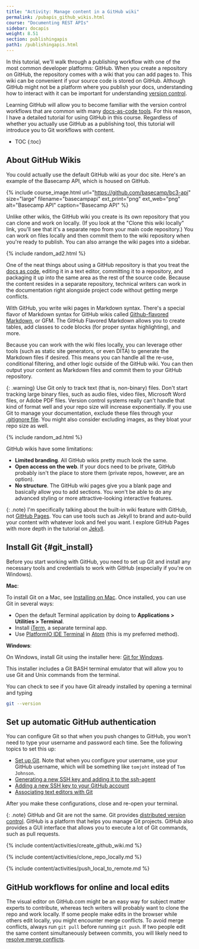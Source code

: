 ```yaml
---
title: "Activity: Manage content in a GitHub wiki"
permalink: /pubapis_github_wikis.html
course: "Documenting REST APIs"
sidebar: docapis
weight: 8.51
section: publishingapis
path1: /publishingapis.html
---
```


In this tutorial, we'll walk through a publishing workflow with one of the most common developer platforms: GitHub. When you create a repository on GitHub, the repository comes with a wiki that you can add pages to. This wiki can be convenient if your source code is stored on GitHub. Although GitHub might not be a platform where you publish your docs, understanding how to interact with it can be important for understanding [version control](pubapis_version_control.html).

Learning GitHub will allow you to become familiar with the version control workflows that are common with many [docs-as-code tools](pubapis_docs_as_code.html). For this reason, I have a detailed tutorial for using GitHub in this course. Regardless of whether you actually use GitHub as a publishing tool, this tutorial will introduce you to Git workflows with content.

* TOC
{:toc}

## About GitHub Wikis

You could actually use the default GitHub wiki as your doc site. Here's an example of the Basecamp API, which is housed on GitHub.

{% include course_image.html url="https://github.com/basecamp/bc3-api" size="large" filename="basecampapi" ext_print="png" ext_web="png" alt="Basecamp API" caption="Basecamp API" %}

Unlike other wikis, the GitHub wiki you create is its own repository that you can clone and work on locally. (If you look at the "Clone this wiki locally" link, you'll see that it's a separate repo from your main code repository.) You can work on files locally and then commit them to the wiki repository when you're ready to publish. You can also arrange the wiki pages into a sidebar.

{% include random_ad2.html %}

One of the neat things about using a GitHub repository is that you treat the [docs as code](pubapis_docs_as_code.html), editing it in a text editor, committing it to a repository, and packaging it up into the same area as the rest of the source code. Because the content resides in a separate repository, technical writers can work in the documentation right alongside project code without getting merge conflicts.

With GitHub, you write wiki pages in Markdown syntax. There's a special flavor of Markdown syntax for GitHub wikis called [Github-flavored Markdown](https://help.github.com/articles/github-flavored-markdown/), or GFM. The GitHub Flavored Markdown allows you to create tables, add classes to code blocks (for proper syntax highlighting), and more.

Because you can work with the wiki files locally, you can leverage other tools (such as static site generators, or even DITA) to generate the Markdown files if desired. This means you can handle all the re-use, conditional filtering, and other logic outside of the GitHub wiki. You can then output your content as Markdown files and commit them to your GitHub repository.

{: .warning}
Use Git only to track text (that is, non-binary) files. Don't start tracking large binary files, such as audio files, video files, Microsoft Word files, or Adobe PDF files. Version control systems really can't handle that kind of format well and your repo size will increase exponentially. If you use Git to manage your documentation, exclude these files through your [.gitignore file](https://git-scm.com/docs/gitignore). You might also consider excluding images, as they bloat your repo size as well.

{% include random_ad.html %}

GitHub wikis have some limitations:

* **Limited branding**. All GitHub wikis pretty much look the same.
* **Open access on the web**. If your docs need to be private, GitHub probably isn't the place to store them (private repos, however, are an option).
* **No structure**. The GitHub wiki pages give you a blank page and basically allow you to add sections. You won't be able to do any advanced styling or more attractive-looking interactive features.

{: .note}
I'm specifically talking about the built-in wiki feature with GitHub, not [GitHub Pages](https://pages.github.com/). You can use tools such as Jekyll to brand and auto-build your content with whatever look and feel you want. I explore GitHub Pages with more depth in the tutorial on [Jekyll](pubapis_jekyll.html).

## Install Git {#git_install}

Before you start working with GitHub, you need to set up Git and install any necessary tools and credentials to work with GitHub (especially if you're on Windows).

**Mac**:

To install Git on a Mac, see [Installing on Mac](https://git-scm.com/download/mac). Once installed, you can use Git in several ways:

* Open the default Terminal application by doing to **Applications > Utilities > Terminal**.
* Install [iTerm](https://www.iterm2.com/), a separate terminal app.
* Use [PlatformIO IDE Terminal](https://atom.io/packages/platformio-ide-terminal) in [Atom](https://atom.io/) (this is my preferred method).

**Windows**:

On Windows, install Git using the installer here: [Git for Windows](https://gitforwindows.org/).

This installer includes a Git BASH terminal emulator that will allow you to use Git and Unix commands from the terminal.

You can check to see if you have Git already installed by opening a terminal and typing

```bash
git --version
```

## Set up automatic GitHub authentication

You can configure Git so that when you push changes to GitHub, you won't need to type your username and password each time. See the following topics to set this up:

* [Set up Git](https://help.github.com/articles/set-up-git/). Note that when you configure your username, use your GitHub username, which will be something like `tomjoht` instead of `Tom Johnson`.
* [Generating a new SSH key and adding it to the ssh-agent](https://help.github.com/articles/generating-a-new-ssh-key-and-adding-it-to-the-ssh-agent/)
* [Adding a new SSH key to your GitHub account](https://help.github.com/articles/adding-a-new-ssh-key-to-your-github-account/)
* [Associating text editors with Git](https://help.github.com/articles/associating-text-editors-with-git/)

After you make these configurations, close and re-open your terminal.

{: .note}
GitHub and Git are not the same. Git provides [distributed version control](pubapis_version_control.html). GitHub is a platform that helps you manage Git projects. GitHub also provides a GUI interface that allows you to execute a lot of Git commands, such as pull requests.

{% include content/activities/create_github_wiki.md %}

{% include content/activities/clone_repo_locally.md %}

{% include content/activities/push_local_to_remote.md %}


## GitHub workflows for online and local edits

The visual editor on GitHub.com might be an easy way for subject matter experts to contribute, whereas tech writers will probably want to clone the repo and work locally. If some people make edits in the browser while others edit locally, you might encounter merge conflicts. To avoid merge conflicts, always run `git pull` before running `git push`. If two people edit the same content simultaneously between commits, you will likely need to [resolve merge conflicts](https://help.github.com/articles/resolving-a-merge-conflict-using-the-command-line/).
